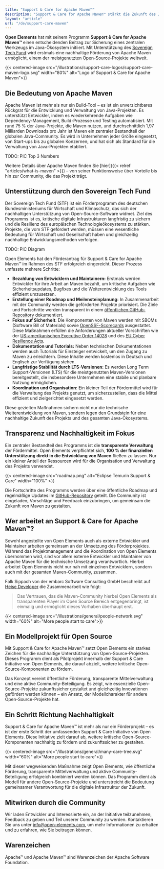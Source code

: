 ```yaml
---
title: "Support & Care for Apache Maven™"
description: "Support & Care for Apache Maven™ stärkt die Zukunft des Java-Ökosystems durch nachhaltige Förderung und transparente Entwicklung. Als erstes Projekt der Support & Care Initiative ermöglicht es die langfristige Unterstützung eines der wichtigsten Open-Source-Tools mit Fokus auf Sicherheit, LTS-Versionen und Community-Beteiligung."
layout: "article"
url: "/de/support-care-maven"
---
```


**Open Elements** hat mit seinem Programm **Support & Care for Apache Maven™** einen entscheidenden Beitrag zur Sicherung eines zentralen Werkzeugs im Java-Ökosystem initiiert.
Mit Unterstützung des [Sovereign Tech Fund](https://www.sovereign.tech/de) wird erstmals eine nachhaltige Förderung von Apache Maven ermöglicht, einem der meistgenutzten Open-Source-Projekte weltweit.

{{< centered-image src="/illustrations/support-care-logos/support-care-maven-logo.svg" width="80%" alt="Logo of Support & Care for Apache Maven">}}

## Die Bedeutung von Apache Maven
Apache Maven ist mehr als nur ein Build-Tool – es ist ein unverzichtbares Rückgrat für die Entwicklung und Verwaltung von Java-Projekten.
Es unterstützt Entwickler, indem es wiederkehrende Aufgaben wie Dependency-Management, Build-Prozesse und Testing automatisiert.
Mit rund 75 % der Java-Projekte, die Maven nutzen, und durchschnittlich 1,97 Milliarden Downloads pro Jahr ist Maven ein zentraler Bestandteil der globalen Java-Community.
Es wird in Unternehmen jeder Größe eingesetzt, von Start-ups bis zu globalen Konzernen, und hat sich als Standard für die Verwaltung von Java-Projekten etabliert.

TODO: PIC Top 3 Numbers

Weitere Details über Apache Maven finden Sie [hier]({{< relref "articles/what-is-maven" >}}) – von seiner Funktionsweise über Vorteile bis hin zur Community, die das Projekt trägt.

## Unterstützung durch den Sovereign Tech Fund
Der Sovereign Tech Fund (STF) ist ein Förderprogramm des deutschen Bundesministeriums für Wirtschaft und Klimaschutz, das sich der nachhaltigen Unterstützung von Open-Source-Software widmet.
Ziel des Programms ist es, kritische digitale Infrastrukturen langfristig zu sichern und die Resilienz des europäischen Technologieökosystems zu stärken.
Projekte, die vom STF gefördert werden, müssen eine wesentliche Bedeutung für Wirtschaft und Gesellschaft haben und gleichzeitig nachhaltige Entwicklungsmethoden verfolgen.

TODO: PIC Diagram

Open Elements hat den Förderantrag für Support & Care for Apache Maven™ im Rahmen des STF erfolgreich eingereicht. Dieser Prozess umfasste mehrere Schritte:

- **Bezahlung von Entwicklern und Maintainern:** Erstmals werden Entwickler für ihre Arbeit an Maven bezahlt, um kritische Aufgaben wie Sicherheitsupdates,
  Bugfixes und die Weiterentwicklung des Tools effizient umzusetzen.
- **Erstellung einer Roadmap und Meilensteinplanung:** In Zusammenarbeit mit der Community werden die geförderten Projekte priorisiert.
  Die Ziele und Fortschritte werden transparent in einem [öffentlichen GitHub-Repository](https://github.com/support-and-care/maven-support-and-care) dokumentiert.
- **Fokus auf Sicherheit:** Die Komponenten von Maven werden mit SBOMs (Software Bill of Materials) sowie [OpenSSF-Scorecards](https://openssf.org/projects/scorecard/) ausgestattet.
  Diese Maßnahmen erfüllen die Anforderungen aktueller Vorschriften wie der [US-amerikanischen Executive Order 14028](https://www.whitehouse.gov/briefing-room/presidential-actions/2021/05/12/executive-order-on-improving-the-nations-cybersecurity/)
  und des [EU Cyber Resilience Acts](https://digital-strategy.ec.europa.eu/en/policies/cyber-resilience-act).
- **Dokumentation und Tutorials:** Neben technischen Dokumentationen werden auch Tutorials für Einsteiger entwickelt, um den Zugang zu Maven zu erleichtern.
  Diese Inhalte werden kostenlos in Deutsch und Englisch zur Verfügung stehen.
- **Langfristige Stabilität durch LTS-Versionen:** Es werden Long Term Support-Versionen (LTS) für die meistgenutzten Maven-Versionen bereitgestellt,
  die insbesondere Unternehmen eine stabile und planbare Nutzung ermöglichen.
- **Koordination und Organisation:** Ein kleiner Teil der Fördermittel wird für die Verwaltung des Projekts genutzt, um sicherzustellen, dass die Mittel effizient und zielgerichtet eingesetzt werden.

Diese gezielten Maßnahmen sichern nicht nur die technische Weiterentwicklung von Maven, sondern legen den Grundstein für eine nachhaltige Zukunft des Projekts und des gesamten Java-Ökosystems.

## Transparenz und Nachhaltigkeit im Fokus

Ein zentraler Bestandteil des Programms ist die **transparente Verwaltung** der Fördermittel.
Open Elements verpflichtet sich, **100 % der finanziellen Unterstützung direkt in die Entwicklung von Maven** fließen zu lassen.
Nur ein kleiner Anteil der Ressourcen wird für die Organisation und Verwaltung des Projekts verwendet.

{{< centered-image src="roadmap.png" alt="Eclipse Temurin Support & Care" width="100%" >}}

Die Fortschritte des Programms werden über eine öffentliche Roadmap und regelmäßige Updates im [GitHub-Repository](https://github.com/support-and-care/maven-support-and-care) geteilt.
Die Community ist eingeladen, Vorschläge und Feedback einzubringen, um gemeinsam die Zukunft von Maven zu gestalten.

## Wer arbeitet an Support & Care for Apache Maven™?

Sowohl angestellte von Open Elements auch als externe Entwickler und Maintainer arbeiten gemeinsam an der Umsetzung des Förderprojektes.
Während das Projektmanagement und die Koordination von Open Elements übernommen wird, sind vor allem externe Entwickler und Maintainer von Apache Maven für die technische Umsetzung verantwortlich.
Hierbei arbeitet Open Elements nicht nur nah mit einzelnen Entwicklern, sondern auch mit der gesamten Maven-Community, zusammen.

Falk Sippach von der embarc Software Consulting GmbH beschreibt auf [Heise Developer](https://www.heise.de/blog/Java-Einladung-zur-Mitgestaltung-des-Programms-Support-Care-for-Apache-Maven-9718336.html) die Zusammenarbeit wie folgt:
> Das Vertrauen, das die Maven-Community hierbei Open Elements als transparenten Player im Open Source Bereich entgegenbringt, ist einmalig und ermöglicht dieses Vorhaben überhaupt erst.

{{< centered-image src="/illustrations/general/people-network.svg" width="60%" alt="More people start to care">}}

## Ein Modellprojekt für Open Source

Mit Support & Care for Apache Maven™ setzt Open Elements ein starkes Zeichen für die nachhaltige Unterstützung von Open-Source-Projekten.
Dieses Programm dient als Pilotprojekt innerhalb der Support & Care Initiative von Open Elements, die darauf abzielt, weitere kritische Open-Source-Komponenten zu fördern.

Das Konzept vereint öffentliche Förderung, transparente Mittelverwaltung und eine aktive Community-Beteiligung.
Es zeigt, wie essenzielle Open-Source-Projekte zukunftssicher gestaltet und gleichzeitig Innovationen gefördert werden können – ein Ansatz, der Modellcharakter für andere Open-Source-Projekte hat.

## Ein Schritt Richtung Nachhaltigkeit

Support & Care for Apache Maven™ ist mehr als nur ein Förderprojekt – es ist der erste Schritt der umfassenden Support & Care Initiative von Open Elements.
Diese Initiative zielt darauf ab, weitere kritische Open-Source-Komponenten nachhaltig zu fördern und zukunftssicher zu gestalten.

{{< centered-image src="/illustrations/general/many-care-tree.svg" width="60%" alt="More people start to care">}}

Mit dieser wegweisenden Maßnahme zeigt Open Elements, wie öffentliche Förderung, transparente Mittelverwaltung und aktive Community-Beteiligung erfolgreich kombiniert werden können.
Das Programm dient als Modell für andere Open-Source-Projekte und unterstreicht die Bedeutung gemeinsamer Verantwortung für die digitale Infrastruktur der Zukunft.

## Mitwirken durch die Community

Wir laden Entwickler und Interessierte ein, an der Initiative teilzunehmen, Feedback zu geben und Teil unserer Community zu werden.
Kontaktieren Sie uns unter [info@open-elements.com](mailto:info@open-elements.com), um mehr Informationen zu erhalten und zu erfahren, wie Sie beitragen können.

## Warenzeichen

Apache&trade; und Apache Maven&trade; sind Warenzeichen der Apache Software Foundation.